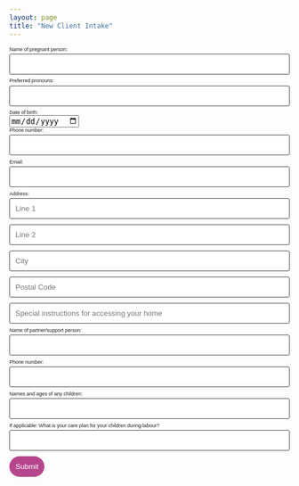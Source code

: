 ```yaml
---
layout: page
title: "New Client Intake"
---
```


<form class="wj-contact" action="https://formspree.io/xlelpddo" method="POST">
    <label for="ClientName">Name of pregnant person:</label>
    <input type="text" name="ClientName">
    <label for="Pronouns">Preferred pronouns:</label>
    <input type="text" name="Pronouns">
    <label for="Birthday">Date of birth:</label><br>
    <input type="date" name="Birthday"><br>
    <label for="ClientPhone">Phone number:</label>
    <input type="text" name="ClientPhone">
    <label for="Email">Email:</label>
    <input type="email" name="_replyto">
    <label for="Address">Address:</label>
    <input type="text" name="AddressLine1" placeholder="Line 1">
    <input type="text" name="AddressLine2" placeholder="Line 2">
    <input type="text" name="AddressCity" placeholder="City">
    <input type="text" name="AddressPostalCode" placeholder="Postal Code">
    <input type="text" name="AddressInstructions" placeholder="Special instructions for accessing your home">
    <label for="PartnerName">Name of partner/support person:</label>
    <input type="text" name="PartnerName">
    <label for="PartnerPhone">Phone number:</label>
    <input type="text" name="PartnerPhone">
    <label for="Children">Names and ages of any children:</label>
    <input type="text" name="Children">
    <label for="Childcare">If applicable: What is your care plan for your children during labour?</label>
    <input type="text" name="Childcare">
    <input type="hidden" name="_subject" value="New Client Intake">
    <input type="text" name="_gotcha" style="display:none">
    <input type="submit" value="Submit">
</form>

<style>
form.wj-contact input[type="text"], form.wj-contact input[type="email"], form.wj-contact textarea[type="text"] {
    width: 100%;
    vertical-align: middle;
    margin-top: 0.25em;
    margin-bottom: 0.5em;
    padding: 0.75em;
    font-family: "Josefin Sans", sans-serif;
    font-weight: lighter;
    border-style: solid;
    border-color: #444;
    outline-color: #B6468C;
    border-width: 1px;
    border-radius: 3px;
    transition: box-shadow .2s ease;
}

form.wj-contact input[type="submit"] {
    outline: none;
    color: white;
    background-color: #B6468C;
    border-radius: 20px;
    padding: 0.75em;
    margin: 0.25em 0 0 0;
    border: 1px solid transparent;
    height: auto;
}

label {
 font-family: Verdana, Arial, Helvetica, sans-serif;
 font-size: xx-small;
}
</style>
